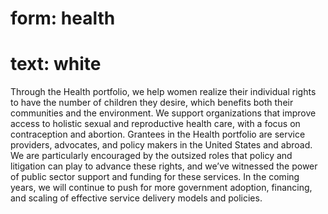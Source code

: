 # form: health
# text: white

Through the Health portfolio, we help women realize their individual rights to have the number of children they desire, which benefits both their communities and the environment. We support organizations that improve access to holistic sexual and reproductive health care, with a focus on contraception and abortion. Grantees in the Health portfolio are service providers, advocates, and policy makers in the United States and abroad. We are particularly encouraged by the outsized roles that policy and litigation can play to advance these rights, and we’ve witnessed the power of public sector support and funding for these services. In the coming years, we will continue to push for more government adoption, financing, and scaling of effective service delivery models and policies.
